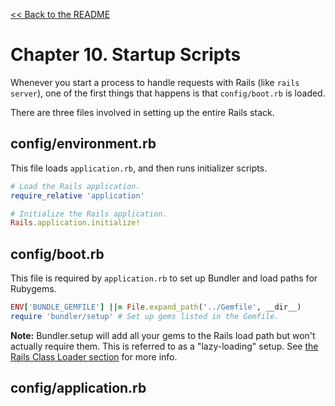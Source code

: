 [&lt;&lt; Back to the README](README.md)

# Chapter 10. Startup Scripts

Whenever you start a process to handle requests with Rails (like `rails server`),
one of the first things that happens is that `config/boot.rb` is loaded.

There are three files involved in setting up the entire Rails stack.

## config/environment.rb

This file loads `application.rb`, and then runs initializer scripts.

```ruby
# Load the Rails application.
require_relative 'application'

# Initialize the Rails application.
Rails.application.initialize!
```

## config/boot.rb

This file is required by `application.rb` to set up Bundler and load paths for
Rubygems.

```ruby
ENV['BUNDLE_GEMFILE'] ||= File.expand_path('../Gemfile', __dir__)
require 'bundler/setup' # Set up gems listed in the Gemfile.
```

**Note:** Bundler.setup will add all your gems to the Rails load path but won't
actually require them. This is referred to as a "lazy-loading" setup. See
[the Rails Class Loader section][development-mode] for more info.

## config/application.rb


[development-mode]: ch14-development-mode.md
